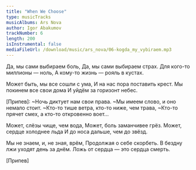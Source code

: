 ```yaml
---
title: "When We Choose"
type: musicTracks
musicAlbums: Ars Nova
author: Igor Abakumov
trackNumber: 6
length: 200
isInstrumental: false
mediaFileUrl: /download/music/ars_nova/06-kogda_my_vybiraem.mp3
---
```


Да, мы сами выбираем боль,
Да, мы сами выбираем страх.
Для кого-то миллионы — ноль,
А кому-то жизнь — рояль в кустах.

Может быть, мы все сошли с ума,
И на нас пора поставить крест.
Мы покинем все свои дома
И уйдём за горизонт небес.

[Припев]:
~Ночь диктует нам свои права.
~Мы имеем слово, и оно немало стоит.
~Кто-то тише ветра, кто-то ниже, чем трава,
~Кто-то прячет смех, а кто-то откровенно воет...

Может, слёзы чище, чем вода,
Может, боль заманчивее грёз.
Может, сердце холоднее льда
И до носа дальше, чем до звёзд.

Мы не знаем, и, не зная, врём,
Продолжая о себе скорбеть.
В бездну лжи уходят день за днём.
Ложь от сердца — это сердца смерть.

[Припев]
